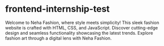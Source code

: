 # frontend-internship-test
Welcome to Neha Fashion, where style meets simplicity! This sleek fashion website is crafted with HTML, CSS, and JavaScript. Discover cutting-edge design and seamless functionality showcasing the latest trends. Explore fashion art through a digital lens with Neha Fashion.

